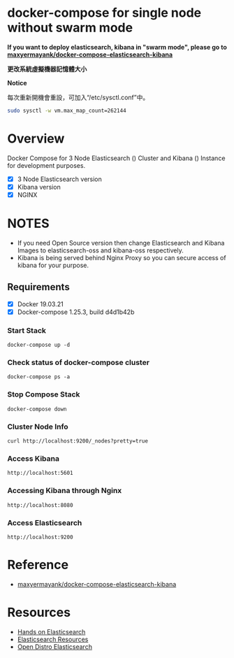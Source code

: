 # **docker-compose for single node without swarm mode**

**If you want to deploy elasticsearch, kibana in "swarm mode", please go to [maxyermayank/docker-compose-elasticsearch-kibana](https://github.com/maxyermayank/docker-compose-elasticsearch-kibana)**


**更改系統虛擬機器記憶體大小**

**Notice**

每次重新開機會重設，可加入“/etc/sysctl.conf”中。

```bash
sudo sysctl -w vm.max_map_count=262144
```

# **Overview**
Docker Compose for 3 Node Elasticsearch () Cluster and Kibana () Instance for development purposes.

- [x] 3 Node Elasticsearch version 
- [x] Kibana version 
- [x] NGINX

# **NOTES**
- If you need Open Source version then change Elasticsearch and Kibana Images to elasticsearch-oss and kibana-oss respectively.
- Kibana is being served behind Nginx Proxy so you can secure access of kibana for your purpose.

## **Requirements**
- [x] Docker 19.03.21
- [x] Docker-compose 1.25.3, build d4d1b42b

### **Start Stack**
```
docker-compose up -d
```

### **Check status of docker-compose cluster**
```
docker-compose ps -a
```

### **Stop Compose Stack**
```
docker-compose down
```

### **Cluster Node Info**
```
curl http://localhost:9200/_nodes?pretty=true
```

### **Access Kibana**
```
http://localhost:5601
```

### **Accessing Kibana through Nginx**
```
http://localhost:8080
```

### **Access Elasticsearch**
```
http://localhost:9200
```

# **Reference**
* [maxyermayank/docker-compose-elasticsearch-kibana](https://github.com/maxyermayank/docker-compose-elasticsearch-kibana)

# **Resources**
* [Hands on Elasticsearch](https://medium.com/@maxy_ermayank/hands-on-elasticsearch-8fa59d8aebfc)
* [Elasticsearch Resources](https://medium.com/@maxy_ermayank/elasticsearch-resources-27d24f01c1dc)
* [Open Distro Elasticsearch](https://medium.com/@maxy_ermayank/tl-dr-aws-open-distro-elasticsearch-fc642f0e592a)
